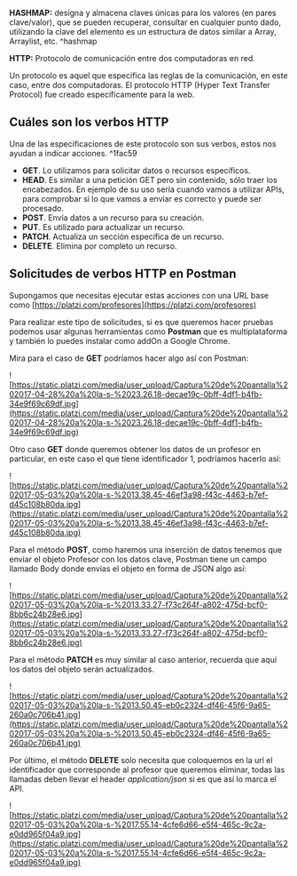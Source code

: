 **HASHMAP:** designa y almacena claves únicas para los valores (en pares clave/valor), que se pueden recuperar, consultar en cualquier punto dado, utilizando la clave del elemento es un estructura de datos similar a Array, Arraylist, etc. ^hashmap

**HTTP:** Protocolo de comunicación entre dos computadoras en red.

Un protocolo es aquel que especifica las reglas de la comunicación, en este caso, entre dos computadoras. El protocolo HTTP (Hyper Text Transfer Protocol) fue creado específicamente para la web.

## Cuáles son los verbos HTTP

Una de las especificaciones de este protocolo son sus verbos, estos nos ayudan a indicar acciones. ^1fac59

-   **GET**. Lo utilizamos para solicitar datos o recursos específicos.
-   **HEAD**. Es similar a una petición GET pero sin contenido, sólo traer los encabezados. En ejemplo de su uso sería cuando vamos a utilizar APIs, para comprobar si lo que vamos a enviar es correcto y puede ser procesado.
-   **POST**. Envía datos a un recurso para su creación.
-   **PUT**. Es utilizado para actualizar un recurso.
-   **PATCH**. Actualiza un sección especifica de un recurso.
-   **DELETE**. Elimina por completo un recurso.

## Solicitudes de verbos HTTP en Postman

Supongamos que necesitas ejecutar estas acciones con una URL base como [https://platzi.com/profesores](https://platzi.com/profesores)

Para realizar este tipo de solicitudes, si es que queremos hacer pruebas podemos usar algunas herramientas como **Postman** que es multiplataforma y también lo puedes instalar como addOn a Google Chrome.

Mira para el caso de **GET** podríamos hacer algo así con Postman:

![https://static.platzi.com/media/user_upload/Captura%20de%20pantalla%202017-04-28%20a%20la-s-%2023.26.18-decae19c-0bff-4df1-b4fb-34e9f69c69df.jpg](https://static.platzi.com/media/user_upload/Captura%20de%20pantalla%202017-04-28%20a%20la-s-%2023.26.18-decae19c-0bff-4df1-b4fb-34e9f69c69df.jpg)

Otro caso **GET** donde queremos obtener los datos de un profesor en particular, en este caso el que tiene identificador 1, podríamos hacerlo así:

![https://static.platzi.com/media/user_upload/Captura%20de%20pantalla%202017-05-03%20a%20la-s-%2013.38.45-46ef3a98-f43c-4463-b7ef-d45c108b80da.jpg](https://static.platzi.com/media/user_upload/Captura%20de%20pantalla%202017-05-03%20a%20la-s-%2013.38.45-46ef3a98-f43c-4463-b7ef-d45c108b80da.jpg)

Para el método **POST**, como haremos una inserción de datos tenemos que enviar el objeto Profesor con los datos clave, Postman tiene un campo llamado Body donde envías el objeto en forma de JSON algo así:

![https://static.platzi.com/media/user_upload/Captura%20de%20pantalla%202017-05-03%20a%20la-s-%2013.33.27-f73c264f-a802-475d-bcf0-8bb6c24b28e6.jpg](https://static.platzi.com/media/user_upload/Captura%20de%20pantalla%202017-05-03%20a%20la-s-%2013.33.27-f73c264f-a802-475d-bcf0-8bb6c24b28e6.jpg)

Para el método **PATCH** es muy similar al caso anterior, recuerda que aquí los datos del objeto serán actualizados.

![https://static.platzi.com/media/user_upload/Captura%20de%20pantalla%202017-05-03%20a%20la-s-%2013.50.45-eb0c2324-df46-45f6-9a65-260a0c706b41.jpg](https://static.platzi.com/media/user_upload/Captura%20de%20pantalla%202017-05-03%20a%20la-s-%2013.50.45-eb0c2324-df46-45f6-9a65-260a0c706b41.jpg)

Por último, el método **DELETE** solo necesita que coloquemos en la url el identificador que corresponde al profesor que queremos eliminar, todas las llamadas deben llevar el header _application/json_ si es que así lo marca el API.

![https://static.platzi.com/media/user_upload/Captura%20de%20pantalla%202017-05-03%20a%20la-s-%2017.55.14-4cfe6d66-e5f4-465c-9c2a-e0dd965f04a9.jpg](https://static.platzi.com/media/user_upload/Captura%20de%20pantalla%202017-05-03%20a%20la-s-%2017.55.14-4cfe6d66-e5f4-465c-9c2a-e0dd965f04a9.jpg)


